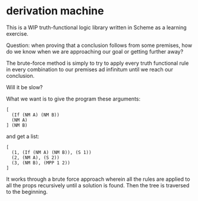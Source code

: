 # derivation machine

This is a WIP truth-functional logic library written in Scheme as a learning exercise.

Question: when proving that a conclusion follows from some premises, how do we know when we are approaching our goal or getting further away?

The brute-force method is simply to try to apply every truth functional rule in every combination to our premises ad infinitum until we reach our conclusion.

Will it be slow?

What we want is to give the program these arguments:

```
[
  (If (NM A) (NM B))
  (NM A)
] (NM B)
```

and get a list:

```
[
  (1, (If (NM A) (NM B)), (S 1))
  (2, (NM A), (S 2))
  (3, (NM B), (MPP 1 2))
]
```

It works through a brute force approach wherein all the rules are applied to all the props recursively until a solution is found. Then the tree is traversed to the beginning.